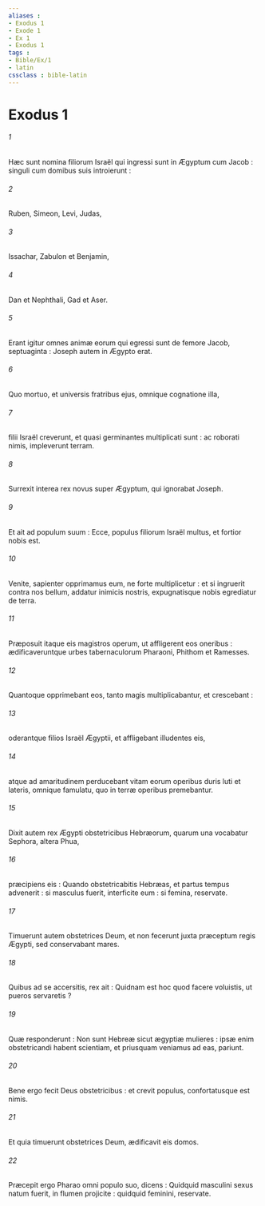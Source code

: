 ```yaml
---
aliases : 
- Exodus 1
- Exode 1
- Ex 1
- Exodus 1
tags : 
- Bible/Ex/1
- latin
cssclass : bible-latin
---
```


# Exodus 1

###### 1
Hæc sunt nomina filiorum Israël qui ingressi sunt in Ægyptum cum Jacob : singuli cum domibus suis introierunt :
###### 2
Ruben, Simeon, Levi, Judas,
###### 3
Issachar, Zabulon et Benjamin,
###### 4
Dan et Nephthali, Gad et Aser.
###### 5
Erant igitur omnes animæ eorum qui egressi sunt de femore Jacob, septuaginta : Joseph autem in Ægypto erat.
###### 6
Quo mortuo, et universis fratribus ejus, omnique cognatione illa,
###### 7
filii Israël creverunt, et quasi germinantes multiplicati sunt : ac roborati nimis, impleverunt terram.
###### 8
Surrexit interea rex novus super Ægyptum, qui ignorabat Joseph.
###### 9
Et ait ad populum suum : Ecce, populus filiorum Israël multus, et fortior nobis est.
###### 10
Venite, sapienter opprimamus eum, ne forte multiplicetur : et si ingruerit contra nos bellum, addatur inimicis nostris, expugnatisque nobis egrediatur de terra.
###### 11
Præposuit itaque eis magistros operum, ut affligerent eos oneribus : ædificaveruntque urbes tabernaculorum Pharaoni, Phithom et Ramesses.
###### 12
Quantoque opprimebant eos, tanto magis multiplicabantur, et crescebant :
###### 13
oderantque filios Israël Ægyptii, et affligebant illudentes eis,
###### 14
atque ad amaritudinem perducebant vitam eorum operibus duris luti et lateris, omnique famulatu, quo in terræ operibus premebantur.
###### 15
Dixit autem rex Ægypti obstetricibus Hebræorum, quarum una vocabatur Sephora, altera Phua,
###### 16
præcipiens eis : Quando obstetricabitis Hebræas, et partus tempus advenerit : si masculus fuerit, interficite eum : si femina, reservate.
###### 17
Timuerunt autem obstetrices Deum, et non fecerunt juxta præceptum regis Ægypti, sed conservabant mares.
###### 18
Quibus ad se accersitis, rex ait : Quidnam est hoc quod facere voluistis, ut pueros servaretis ?
###### 19
Quæ responderunt : Non sunt Hebreæ sicut ægyptiæ mulieres : ipsæ enim obstetricandi habent scientiam, et priusquam veniamus ad eas, pariunt.
###### 20
Bene ergo fecit Deus obstetricibus : et crevit populus, confortatusque est nimis.
###### 21
Et quia timuerunt obstetrices Deum, ædificavit eis domos.
###### 22
Præcepit ergo Pharao omni populo suo, dicens : Quidquid masculini sexus natum fuerit, in flumen projicite : quidquid feminini, reservate.

